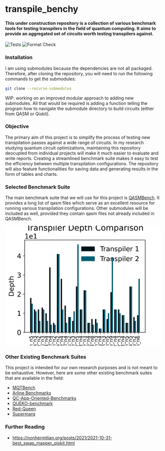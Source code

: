 # transpile_benchy

#### This under construction repository is a collection of various benchmark tools for testing transpilers in the field of quantum computing. It aims to provide an aggregated set of circuits worth testing transpilers against.

![Tests](https://github.com/evmckinney9/transpile_benchy/actions/workflows/tests.yml/badge.svg?branch=main)
![Format Check](https://github.com/evmckinney9/transpile_benchy/actions/workflows/format-check.yml/badge.svg?branch=main)

### Installation
I am using submodules because the dependencies are not all packaged. Therefore, after cloning the repository, you will need to run the following commands to get the submodules:
```bash
git clone --recurse-submodules
```
WIP: working on an improved modular approach to adding new submodules. All that would be required is adding a function telling the program how to navigate the submodule directory to build circuits (either from QASM or Qiskit).


### Objective

The primary aim of this project is to simplify the process of testing new transpilation passes against a wide range of circuits. In my research studying quantum circuit optimizations, maintaining this repository deocupled from individual projects will make it much easier to evaluate and write reports. Creating a streamlined benchmark suite makes it easy to test the efficiency between multiple transpilation configurations. The repository will also feature functionalities for saving data and generating results in the form of tables and charts.

### Selected Benchmark Suite

The main benchmark suite that we will use for this project is [QASMBench](https://github.com/pnnl/QASMBench). It provides a long list of qasm files which serve as an excellent resource for running various transpilation configurations. Other submodules will be included as well, provided they contain qasm files not already included in QASMBench.

![initial_plot](images/transpile_benchy_small.svg)

### Other Existing Benchmark Suites

This project is intended for our own research purposes and is not meant to be exhaustive. However, here are some other existing benchmark suites that are available in the field:

- [MQTBench](https://github.com/cda-tum/MQTBench)
- [Arline Benchmarks](https://github.com/ArlineQ/arline_benchmarks)
- [QC-App-Oriented-Benchmarks](https://github.com/SRI-International/QC-App-Oriented-Benchmarks)
- [QUEKO-benchmark](https://github.com/tbcdebug/QUEKO-benchmark)
- [Red-Queen](https://github.com/Qiskit/red-queen/tree/main)
- [Supermarq](https://github.com/SupertechLabs/client-superstaq)

### Further Reading

- https://nonhermitian.org/posts/2021/2021-10-31-best_swap_mapper_qiskit.html
